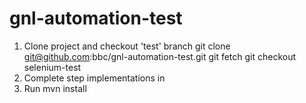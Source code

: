 # gnl-automation-test

1. Clone project and checkout 'test' branch
    git clone git@github.com:bbc/gnl-automation-test.git
    git fetch
    git checkout selenium-test
2. Complete step implementations in 
3. Run mvn install
